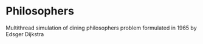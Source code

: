 # Philosophers
Multithread simulation of dining philosophers problem formulated in 1965 by Edsger Dijkstra
